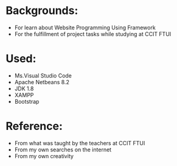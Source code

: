 # Backgrounds:
- For learn about Website Programming Using Framework
- For the fulfillment of project tasks while studying at CCIT FTUI

# Used:
- Ms.Visual Studio Code
- Apache Netbeans 8.2
- JDK 1.8
- XAMPP
- Bootstrap

# Reference:
- From what was taught by the teachers at CCIT FTUI
- From my own searches on the internet
- From my own creativity
